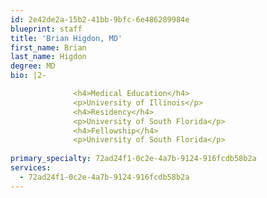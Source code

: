 ```yaml
---
id: 2e42de2a-15b2-41bb-9bfc-6e486289984e
blueprint: staff
title: 'Brian Higdon, MD'
first_name: Brian
last_name: Higdon
degree: MD
bio: |2-

              <h4>Medical Education</h4>
              <p>University of Illinois</p>
              <h4>Residency</h4>
              <p>University of South Florida</p>
              <h4>Fellowship</h4>
              <p>University of South Florida</p>
          
primary_specialty: 72ad24f1-0c2e-4a7b-9124-916fcdb58b2a
services:
  - 72ad24f1-0c2e-4a7b-9124-916fcdb58b2a
---
```

